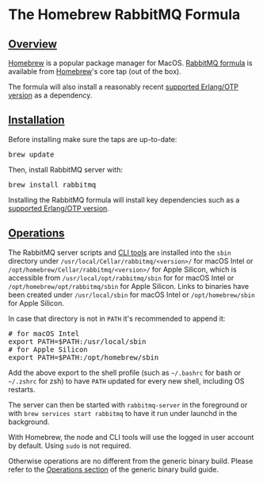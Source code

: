 <!--
Copyright (c) 2007-2022 VMware, Inc. or its affiliates.

All rights reserved. This program and the accompanying materials
are made available under the terms of the under the Apache License,
Version 2.0 (the "License”); you may not use this file except in compliance
with the License. You may obtain a copy of the License at

https://www.apache.org/licenses/LICENSE-2.0

Unless required by applicable law or agreed to in writing, software
distributed under the License is distributed on an "AS IS" BASIS,
WITHOUT WARRANTIES OR CONDITIONS OF ANY KIND, either express or implied.
See the License for the specific language governing permissions and
limitations under the License.
-->

# The Homebrew RabbitMQ Formula

## <a id="overview" class="anchor" href="#overview">Overview</a>

[Homebrew](https://brew.sh/) is a popular package manager for MacOS.
[RabbitMQ formula](https://github.com/Homebrew/homebrew-core/blob/master/Formula/rabbitmq.rb) is available from
[Homebrew](https://brew.sh/)'s core tap (out of the box).

The formula will also install a reasonably recent [supported Erlang/OTP version](./which-erlang.html)
as a dependency.


## <a id="installation" class="anchor" href="#installation">Installation</a>

Before installing make sure the taps are up-to-date:

<pre class="lang-bash">
brew update
</pre>

Then, install RabbitMQ server with:

<pre class="lang-bash">
brew install rabbitmq
</pre>

Installing the RabbitMQ formula will install key dependencies such as a [supported Erlang/OTP version](./which-erlang.html).

## <a id="operations" class="anchor" href="#operations">Operations</a>

The RabbitMQ server scripts and [CLI tools](./cli.html) are installed into the `sbin` directory under `/usr/local/Cellar/rabbitmq/<version>/` for macOS Intel or `/opt/homebrew/Cellar/rabbitmq/<version>/` for Apple Silicon,
which is accessible from `/usr/local/opt/rabbitmq/sbin` for for macOS Intel or `/opt/homebrew/opt/rabbitmq/sbin` for Apple Silicon. Links to binaries have been created under `/usr/local/sbin` for macOS Intel or `/opt/homebrew/sbin` for Apple Silicon.

In case that directory is not in `PATH` it's recommended to append it:

<pre class="lang-bash">
# for macOS Intel
export PATH=$PATH:/usr/local/sbin
# for Apple Silicon
export PATH=$PATH:/opt/homebrew/sbin
</pre>

Add the above export to the shell profile (such as `~/.bashrc` for bash or `~/.zshrc` for zsh)
to have `PATH` updated for every new shell, including OS restarts.

The server can then be started with `rabbitmq-server` in the foreground or with `brew services start rabbitmq`
to have it run under launchd in the background.

With Homebrew, the node and CLI tools will use the logged in user account by default.
Using `sudo` is not required.

Otherwise operations are no different from the generic binary build.
Please refer to the [Operations section](install-generic-unix.html#operations) of
the generic binary build guide.
